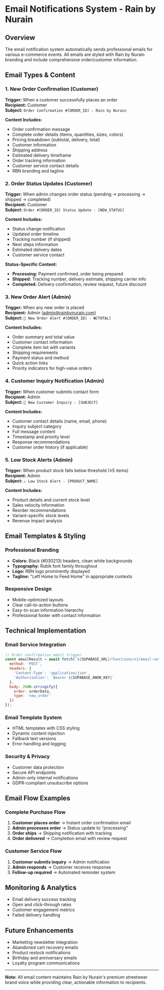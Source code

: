# Email Notifications System - Rain by Nurain

## Overview
The email notification system automatically sends professional emails for various e-commerce events. All emails are styled with Rain by Nurain branding and include comprehensive order/customer information.

## Email Types & Content

### 1. **New Order Confirmation (Customer)**
**Trigger:** When a customer successfully places an order  
**Recipient:** Customer  
**Subject:** `Order Confirmation #[ORDER_ID] - Rain by Nurain`

**Content Includes:**
- Order confirmation message
- Complete order details (items, quantities, sizes, colors)
- Pricing breakdown (subtotal, delivery, total)
- Customer information
- Shipping address
- Estimated delivery timeframe
- Order tracking information
- Customer service contact details
- RBN branding and tagline

### 2. **Order Status Updates (Customer)**
**Trigger:** When admin changes order status (pending → processing → shipped → completed)  
**Recipient:** Customer  
**Subject:** `Order #[ORDER_ID] Status Update - [NEW_STATUS]`

**Content Includes:**
- Status change notification
- Updated order timeline
- Tracking number (if shipped)
- Next steps information
- Estimated delivery dates
- Customer service contact

**Status-Specific Content:**
- **Processing:** Payment confirmed, order being prepared
- **Shipped:** Tracking number, delivery estimate, shipping carrier info
- **Completed:** Delivery confirmation, review request, future discount

### 3. **New Order Alert (Admin)**
**Trigger:** When any new order is placed  
**Recipient:** Admin (admin@rainbynurain.com)  
**Subject:** `🔔 New Order Alert #[ORDER_ID] - ₦[TOTAL]`

**Content Includes:**
- Order summary and total value
- Customer contact information
- Complete item list with variants
- Shipping requirements
- Payment status and method
- Quick action links
- Priority indicators for high-value orders

### 4. **Customer Inquiry Notification (Admin)**
**Trigger:** When customer submits contact form  
**Recipient:** Admin  
**Subject:** `💬 New Customer Inquiry - [SUBJECT]`

**Content Includes:**
- Customer contact details (name, email, phone)
- Inquiry subject category
- Full message content
- Timestamp and priority level
- Response recommendations
- Customer order history (if applicable)

### 5. **Low Stock Alerts (Admin)**
**Trigger:** When product stock falls below threshold (≤5 items)  
**Recipient:** Admin  
**Subject:** `⚠️ Low Stock Alert - [PRODUCT_NAME]`

**Content Includes:**
- Product details and current stock level
- Sales velocity information
- Reorder recommendations
- Variant-specific stock levels
- Revenue impact analysis

## Email Templates & Styling

### Professional Branding
- **Colors:** Black (#030213) headers, clean white backgrounds
- **Typography:** Rubik font family throughout
- **Logo:** RBN logo prominently displayed
- **Tagline:** "Left Home to Feed Home" in appropriate contexts

### Responsive Design
- Mobile-optimized layouts
- Clear call-to-action buttons
- Easy-to-scan information hierarchy
- Professional footer with contact information

## Technical Implementation

### Email Service Integration
```javascript
// Order confirmation email trigger
const emailResult = await fetch(`${SUPABASE_URL}/functions/v1/email-notifications/send-order-email`, {
  method: 'POST',
  headers: {
    'Content-Type': 'application/json',
    'Authorization': `Bearer ${SUPABASE_ANON_KEY}`
  },
  body: JSON.stringify({
    order: orderData,
    type: 'new_order'
  })
});
```

### Email Template System
- HTML templates with CSS styling
- Dynamic content injection
- Fallback text versions
- Error handling and logging

### Security & Privacy
- Customer data protection
- Secure API endpoints
- Admin-only internal notifications
- GDPR-compliant unsubscribe options

## Email Flow Examples

### Complete Purchase Flow
1. **Customer places order** → Instant order confirmation email
2. **Admin processes order** → Status update to "processing"
3. **Order ships** → Shipping notification with tracking
4. **Order delivered** → Completion email with review request

### Customer Service Flow
1. **Customer submits inquiry** → Admin notification
2. **Admin responds** → Customer receives response
3. **Follow-up required** → Automated reminder system

## Monitoring & Analytics
- Email delivery success tracking
- Open and click-through rates
- Customer engagement metrics
- Failed delivery handling

## Future Enhancements
- Marketing newsletter integration
- Abandoned cart recovery emails
- Product restock notifications
- Birthday and anniversary emails
- Loyalty program communications

---

**Note:** All email content maintains Rain by Nurain's premium streetwear brand voice while providing clear, actionable information to recipients.